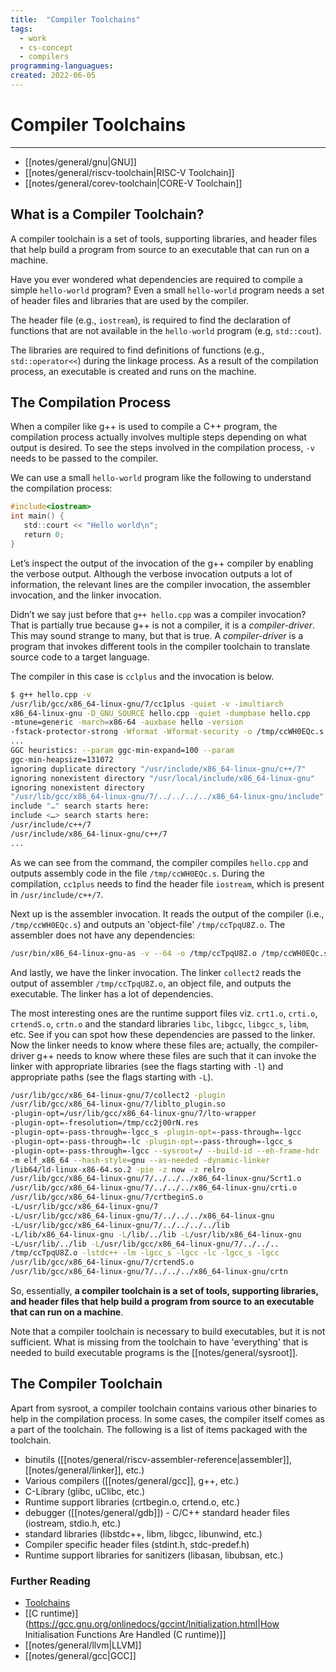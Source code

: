 ```yaml
---
title:  "Compiler Toolchains"
tags:
  - work
  - cs-concept
  - compilers
programming-languagues:
created: 2022-06-05
---
```

# Compiler Toolchains
---
- [[notes/general/gnu|GNU]]
- [[notes/general/riscv-toolchain|RISC-V Toolchain]]
- [[notes/general/corev-toolchain|CORE-V Toolchain]]

## What is a Compiler Toolchain?
A compiler toolchain is a set of tools, supporting libraries, and header files that help build a program from source to an executable that can run on a machine.

Have you ever wondered what dependencies are required to compile a simple `hello-world` program? Even a small `hello-world` program needs a set of header files and libraries that are used by the compiler. 

The header file (e.g., `iostream`), is required to find the declaration of functions that are not available in the `hello-world` program (e.g, `std::cout`). 

The libraries are required to find definitions of functions (e.g., `std::operator<<`) during the linkage process. As a result of the compilation process, an executable is created and runs on the machine.

## The Compilation Process
When a compiler like g++ is used to compile a C++ program, the compilation process actually involves multiple steps depending on what output is desired. To see the steps involved in the compilation process, `-v` needs to be passed to the compiler. 

We can use a small `hello-world` program like the following to understand the compilation process:

```c
#include<iostream>  
int main() {  
   std::court << "Hello world\n";  
   return 0;  
}
```

Let’s inspect the output of the invocation of the g++ compiler by enabling the verbose output. Although the verbose invocation outputs a lot of information, the relevant lines are the compiler invocation, the assembler invocation, and the linker invocation. 

Didn’t we say just before that `g++ hello.cpp` was a compiler invocation? That is partially true because g++ is not a compiler, it is a _compiler-driver_. This may sound strange to many, but that is true. A _compiler-driver_ is a program that invokes different tools in the compiler toolchain to translate source code to a target language.

The compiler in this case is `cclplus` and the invocation is below.

```bash
$ g++ hello.cpp -v  
/usr/lib/gcc/x86_64-linux-gnu/7/cc1plus -quiet -v -imultiarch  
x86_64-linux-gnu -D_GNU_SOURCE hello.cpp -quiet -dumpbase hello.cpp  
-mtune=generic -march=x86-64 -auxbase hello -version  
-fstack-protector-strong -Wformat -Wformat-security -o /tmp/ccWH0EQc.s  
...  
GGC heuristics: --param ggc-min-expand=100 --param  
ggc-min-heapsize=131072  
ignoring duplicate directory "/usr/include/x86_64-linux-gnu/c++/7"  
ignoring nonexistent directory "/usr/local/include/x86_64-linux-gnu"  
ignoring nonexistent directory  
"/usr/lib/gcc/x86_64-linux-gnu/7/../../../../x86_64-linux-gnu/include"  
include "…" search starts here:  
include <…> search starts here:  
/usr/include/c++/7  
/usr/include/x86_64-linux-gnu/c++/7  
...
```

As we can see from the command, the compiler compiles `hello.cpp` and outputs assembly code in the file `/tmp/ccWH0EQc.s`. During the compilation, `cc1plus` needs to find the header file `iostream`, which is present in `/usr/include/c++/7`.

Next up is the assembler invocation. It reads the output of the compiler (i.e., `/tmp/ccWH0EQc.s`) and outputs an 'object-file' `/tmp/ccTpqU8Z.o`. The assembler does not have any dependencies:

```bash
/usr/bin/x86_64-linux-gnu-as -v --64 -o /tmp/ccTpqU8Z.o /tmp/ccWH0EQc.s**
```

And lastly, we have the linker invocation. The linker `collect2` reads the output of assembler `/tmp/ccTpqU8Z.o`, an object file, and outputs the executable. The linker has a lot of dependencies. 

The most interesting ones are the runtime support files viz. `crt1.o`, `crti.o`, `crtendS.o`, `crtn.o` and the standard libraries `libc`, `libgcc`, `libgcc_s`, `libm`, etc. See if you can spot how these dependencies are passed to the linker. Now the linker needs to know where these files are; actually, the compiler-driver g++ needs to know where these files are such that it can invoke the linker with appropriate libraries (see the flags starting with `-l`) and appropriate paths (see the flags starting with `-L`).

```bash
/usr/lib/gcc/x86_64-linux-gnu/7/collect2 -plugin
/usr/lib/gcc/x86_64-linux-gnu/7/liblto_plugin.so
-plugin-opt=/usr/lib/gcc/x86_64-linux-gnu/7/lto-wrapper
-plugin-opt=-fresolution=/tmp/cc2j00rN.res
-plugin-opt=-pass-through=-lgcc_s -plugin-opt=-pass-through=-lgcc
-plugin-opt=-pass-through=-lc -plugin-opt=-pass-through=-lgcc_s
-plugin-opt=-pass-through=-lgcc --sysroot=/ --build-id --eh-frame-hdr
-m elf_x86_64 --hash-style=gnu --as-needed -dynamic-linker
/lib64/ld-linux-x86-64.so.2 -pie -z now -z relro
/usr/lib/gcc/x86_64-linux-gnu/7/../../../x86_64-linux-gnu/Scrt1.o
/usr/lib/gcc/x86_64-linux-gnu/7/../../../x86_64-linux-gnu/crti.o
/usr/lib/gcc/x86_64-linux-gnu/7/crtbeginS.o
-L/usr/lib/gcc/x86_64-linux-gnu/7
-L/usr/lib/gcc/x86_64-linux-gnu/7/../../../x86_64-linux-gnu
-L/usr/lib/gcc/x86_64-linux-gnu/7/../../../../lib
-L/lib/x86_64-linux-gnu -L/lib/../lib -L/usr/lib/x86_64-linux-gnu
-L/usr/lib/../lib -L/usr/lib/gcc/x86_64-linux-gnu/7/../../..
/tmp/ccTpqU8Z.o -lstdc++ -lm -lgcc_s -lgcc -lc -lgcc_s -lgcc
/usr/lib/gcc/x86_64-linux-gnu/7/crtendS.o
/usr/lib/gcc/x86_64-linux-gnu/7/../../../x86_64-linux-gnu/crtn
```

So, essentially, **a compiler toolchain is a set of tools, supporting libraries, and header files that help build a program from source to an executable that can run on a machine**. 

Note that a compiler toolchain is necessary to build executables, but it is not sufficient. What is missing from the toolchain to have 'everything' that is needed to build executable programs is the [[notes/general/sysroot]].

## The Compiler Toolchain
Apart from sysroot, a compiler toolchain contains various other binaries to help in the compilation process. In some cases, the compiler itself comes as a part of the toolchain. The following is a list of items packaged with the toolchain.

- binutils ([[notes/general/riscv-assembler-reference|assembler]], [[notes/general/linker]], etc.)  
- Various compilers ([[notes/general/gcc]], g++, etc.)  
- C-Library (glibc, uClibc, etc.)  
- Runtime support libraries (crtbegin.o, crtend.o, etc.)  
- debugger ([[notes/general/gdb]]) - C/C++ standard header files (iostream, stdio.h, etc.)  
- standard libraries (libstdc++, libm, libgcc, libunwind, etc.)  
- Compiler specific header files (stdint.h, stdc-predef.h)  
- Runtime support libraries for sanitizers (libasan, libubsan, etc.)

### Further Reading
-   [Toolchains](https://elinux.org/Toolchains)
-   [[C runtime)](https://gcc.gnu.org/onlinedocs/gccint/Initialization.html|How Initialisation Functions Are Handled (C runtime)]]
- [[notes/general/llvm|LLVM]]
- [[notes/general/gcc|GCC]]